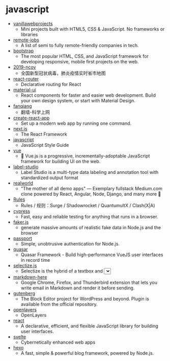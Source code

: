 # javascript
- [vanillawebprojects](https://github.com/bradtraversy/vanillawebprojects)
  - Mini projects built with HTML5, CSS & JavaScript. No frameworks or libraries
- [remote-jobs](https://github.com/remoteintech/remote-jobs)
  - A list of semi to fully remote-friendly companies in tech.
- [bootstrap](https://github.com/twbs/bootstrap)
  - The most popular HTML, CSS, and JavaScript framework for developing responsive, mobile first projects on the web.
- [2019-ncov](https://github.com/shfshanyue/2019-ncov)
  - 全国新型冠状病毒，肺炎疫情实时省市地图
- [react-router](https://github.com/ReactTraining/react-router)
  - Declarative routing for React
- [material-ui](https://github.com/mui-org/material-ui)
  - React components for faster and easier web development. Build your own design system, or start with Material Design.
- [fanqiang](https://github.com/bannedbook/fanqiang)
  - 翻墙-科学上网
- [create-react-app](https://github.com/facebook/create-react-app)
  - Set up a modern web app by running one command.
- [next.js](https://github.com/zeit/next.js)
  - The React Framework
- [javascript](https://github.com/airbnb/javascript)
  - JavaScript Style Guide
- [vue](https://github.com/vuejs/vue)
  - 🖖 Vue.js is a progressive, incrementally-adoptable JavaScript framework for building UI on the web.
- [label-studio](https://github.com/heartexlabs/label-studio)
  - Label Studio is a multi-type data labeling and annotation tool with standardized output format
- [realworld](https://github.com/gothinkster/realworld)
  - "The mother of all demo apps" — Exemplary fullstack Medium.com clone powered by React, Angular, Node, Django, and many more 🏅
- [Rules](https://github.com/lhie1/Rules)
  - Rules / 规则：Surge / Shadowrocket / QuantumultX / Clash(X|A)
- [cypress](https://github.com/cypress-io/cypress)
  - Fast, easy and reliable testing for anything that runs in a browser.
- [faker.js](https://github.com/Marak/faker.js)
  - generate massive amounts of realistic fake data in Node.js and the browser
- [passport](https://github.com/jaredhanson/passport)
  - Simple, unobtrusive authentication for Node.js.
- [quasar](https://github.com/quasarframework/quasar)
  - Quasar Framework - Build high-performance VueJS user interfaces in record time
- [selectize.js](https://github.com/selectize/selectize.js)
  - Selectize is the hybrid of a textbox and <select> box. It's jQuery based and it has autocomplete and native-feeling keyboard navigation; useful for tagging, contact lists, etc.
- [markdown-here](https://github.com/adam-p/markdown-here)
  - Google Chrome, Firefox, and Thunderbird extension that lets you write email in Markdown and render it before sending.
- [gutenberg](https://github.com/WordPress/gutenberg)
  - The Block Editor project for WordPress and beyond. Plugin is available from the official repository.
- [openlayers](https://github.com/openlayers/openlayers)
  - OpenLayers
- [react](https://github.com/facebook/react)
  - A declarative, efficient, and flexible JavaScript library for building user interfaces.
- [svelte](https://github.com/sveltejs/svelte)
  - Cybernetically enhanced web apps
- [hexo](https://github.com/hexojs/hexo)
  - A fast, simple & powerful blog framework, powered by Node.js.
